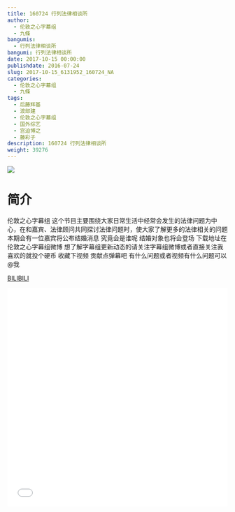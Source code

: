 ```yaml
---
title: 160724 行列法律相谈所
author: 
  - 伦敦之心字幕组
  - 九條
bangumis: 
  - 行列法律相谈所
bangumi: 行列法律相谈所
date: 2017-10-15 00:00:00
publishdate: 2016-07-24
slug: 2017-10-15_6131952_160724_NA
categories: 
  - 伦敦之心字幕组
  - 九條
tags: 
  - 后藤辉基
  - 渡部建
  - 伦敦之心字幕组
  - 国外综艺
  - 宫迫博之
  - 藤彩子
description: 160724 行列法律相谈所
weight: 39276
---
```


![](https://i.imgur.com/kXhG96G.jpg)

# 简介  
伦敦之心字幕组 这个节目主要围绕大家日常生活中经常会发生的法律问题为中心，在和嘉宾、法律顾问共同探讨法律问题时，使大家了解更多的法律相关的问题 本期会有一位嘉宾将公布结婚消息 究竟会是谁呢 结婚对象也将会登场 下载地址在伦敦之心字幕组微博 想了解字幕组更新动态的请关注字幕组微博或者直接关注我 喜欢的就投个硬币 收藏下视频 贡献点弹幕吧
有什么问题或者视频有什么问题可以@我

  [BILIBILI](https://www.bilibili.com/video/av6131952/)


  <iframe src="//www.bilibili.com/html/html5player.html?cid=9957288&aid=6131952" width="100%" height="500" frameborder="0" allowfullscreen="allowfullscreen"></iframe>
